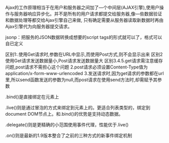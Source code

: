 Ajax的工作原理相当于在用户和服务器之间加了—个中间层(AJAX引擎),使用户操作与服务器响应异步化。并不是所有的用户请求都提交给服务器,像—些数据验证和数据处理等都交给Ajax引擎自己来做, 只有确定需要从服务器读取新数据时再由Ajax引擎代为向服务器提交请求。

jsonp：把服务的JSON数据转换成想要的script tags的形式就可以了，格式可以自已定义


区别1:.使用Get请求时,参数在URL中显示,而使用Post方式,则不会显示出来
区别2使用Get请求发送数据量小,Post请求发送数据量大
区别3.4.5.get请求需注意缓存问题,post请求不需担心这个问题
2.post请求必须设置Content-Type值为application/x-form-www-urlencoded
3.发送请求时,因为get请求的参数都在url里,所以send函数发送的参数为null,而post请求在使用send方法时,却需赋予其参数


.bind()是直接绑定在元素上

.live()则是通过冒泡的方式来绑定到元素上的。更适合列表类型的，绑定到document DOM节点上。和.bind()的优势是支持动态数据。

.delegate()则是更精确的小范围使用事件代理，性能优于.live()

.on()则是最新的1.9版本整合了之前的三种方式的新事件绑定机制
